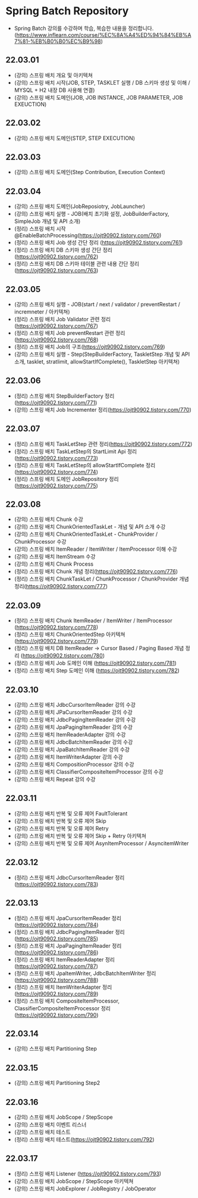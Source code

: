 # Spring Batch Repository
+ Spring Batch 강의를 수강하며 학습, 복습한 내용을 정리합니다.(https://www.inflearn.com/course/%EC%8A%A4%ED%94%84%EB%A7%81-%EB%B0%B0%EC%B9%98)


## 22.03.01
+ (강의) 스프링 배치 개요 및 아키텍쳐
+ (강의) 스프링 배치 시작(JOB, STEP, TASKLET 실행 / DB 스키마 생성 및 이해 / MYSQL + H2 내장 DB 사용해 연결)
+ (강의) 스프링 배치 도메인(JOB, JOB INSTANCE, JOB PARAMETER, JOB EXEUCTION)

## 22.03.02
+ (강의) 스프링 배치 도메인(STEP, STEP EXECUTION) 

## 22.03.03
+ (강의) 스프링 배치 도메인(Step Contribution, Execution Context) 


## 22.03.04
+ (강의) 스프링 배치 도메인(JobReposiotry, JobLauncher) 
+ (강의) 스프링 배치 실행 - JOB(배치 초기화 설정, JobBuilderFactory, SimpleJob 개념 및 API 소개) 
+ (정리) 스프링 배치 시작 @EnableBatchProcessing(https://ojt90902.tistory.com/760)
+ (정리) 스프링 배치 Job 생성 간단 정리 (https://ojt90902.tistory.com/761)
+ (정리) 스프링 배치 DB 스키마 생성 간단 정리 (https://ojt90902.tistory.com/762)
+ (정리) 스프링 배치 DB 스키마 테이블 관련 내용 간단 정리 (https://ojt90902.tistory.com/763)

## 22.03.05
+ (강의) 스프링 배치 실행 - JOB(start / next / validator / preventRestart / incremneter / 아키텍쳐) 
+ (정리) 스프링 배치 Job Validator 관련 정리(https://ojt90902.tistory.com/767)
+ (정리) 스프링 배치 Job preventRestart 관련 정리(https://ojt90902.tistory.com/768)
+ (정리) 스프링 배치 Job의 구조(https://ojt90902.tistory.com/769)
+ (강의) 스프링 배치 실행 - Step(StepBuilderFactory, TaskletStep 개념 및 API 소개, tasklet, stratlimit, allowStartIfComplete(), TaskletStep 아키텍쳐)


## 22.03.06
+ (정리) 스프링 배치 StepBuilderFactory 정리(https://ojt90902.tistory.com/771)
+ (강의) 스프링 배치 Job Incrementer 정리(https://ojt90902.tistory.com/770)

## 22.03.07
+ (정리) 스프링 배치 TaskLetStep 관련 정리(https://ojt90902.tistory.com/772)
+ (정리) 스프링 배치 TaskLetStep의 StartLimit Api 정리(https://ojt90902.tistory.com/773)
+ (정리) 스프링 배치 TaskLetStep의 allowStartIfComplete 정리(https://ojt90902.tistory.com/774)
+ (정리) 스프링 배치 도메인 JobRepository 정리(https://ojt90902.tistory.com/775)

## 22.03.08
+ (강의) 스프링 배치 Chunk 수강 
+ (강의) 스프링 배치 ChunkOrientedTaskLet - 개념 및 API 소개 수강 
+ (강의) 스프링 배치 ChunkOrientedTaskLet - ChunkProvider / ChunkProcessor 수강
+ (강의) 스프링 배치 ItemReader / ItemWriter / ItemProcessor 이해 수강
+ (강의) 스프링 배치 ItemStream 수강
+ (강의) 스프링 배치 Chunk Process 
+ (정리) 스프링 배치 Chunk 개념 정리(https://ojt90902.tistory.com/776)
+ (정리) 스프링 배치 ChunkTaskLet / ChunkProcessor / ChunkProvider 개념 정리(https://ojt90902.tistory.com/777)


## 22.03.09
+ (정리) 스프링 배치 Chunk ItemReader / ItemWriter / ItemProcessor (https://ojt90902.tistory.com/778)
+ (정리) 스프링 배치 ChunkOrientedStep 아키텍쳐  (https://ojt90902.tistory.com/779)
+ (정리) 스프링 배치 DB ItemReader → Cursor Based / Paging Based 개념 정리 (https://ojt90902.tistory.com/780)
+ (정리) 스프링 배치 Job 도메인 이해 (https://ojt90902.tistory.com/781)
+ (정리) 스프링 배치 Step 도메인 이해 (https://ojt90902.tistory.com/782)


## 22.03.10
+ (강의) 스프링 배치 JdbcCursorItemReader 강의 수강
+ (강의) 스프링 배치 JPaCursorItemReader 강의 수강
+ (강의) 스프링 배치 JdbcPagingItemReader 강의 수강
+ (강의) 스프링 배치 JpaPagingItemReader 강의 수강
+ (강의) 스프링 배치 ItemReaderAdapter 강의 수강
+ (강의) 스프링 배치 JdbcBatchItemReader 강의 수강
+ (강의) 스프링 배치 JpaBatchItemReader 강의 수강
+ (강의) 스프링 배치 ItemWriterAdapter 강의 수강
+ (강의) 스프링 배치 CompositionProcessor 강의 수강
+ (강의) 스프링 배치 ClassifierCompositeItemProcessor 강의 수강
+ (강의) 스프링 배치 Repeat 강의 수강

## 22.03.11
+ (강의) 스프링 배치 반복 및 오류 제어 FaultTolerant
+ (강의) 스프링 배치 반복 및 오류 제어 Skip
+ (강의) 스프링 배치 반복 및 오류 제어 Retry
+ (강의) 스프링 배치 반복 및 오류 제어 Skip + Retry 아키텍쳐
+ (강의) 스프링 배치 반복 및 오류 제어 AsynItemProcessor / AsyncitemWriter

## 22.03.12
+ (정리) 스프링 배치 JdbcCursorItemReader 정리 (https://ojt90902.tistory.com/783)

## 22.03.13
+ (정리) 스프링 배치 JpaCursorItemReader 정리 (https://ojt90902.tistory.com/784)
+ (정리) 스프링 배치 JdbcPagingItemReader 정리 (https://ojt90902.tistory.com/785)
+ (정리) 스프링 배치 JpaPagingItemReader 정리 (https://ojt90902.tistory.com/786)
+ (정리) 스프링 배치 ItemReaderAdapter 정리 (https://ojt90902.tistory.com/787)
+ (정리) 스프링 배치 JpaItemWriter, JdbcBatchItemWriter 정리 (https://ojt90902.tistory.com/788)
+ (정리) 스프링 배치 ItemWriterAdapter 정리 (https://ojt90902.tistory.com/789)
+ (정리) 스프링 배치 CompositeItemProcessor, ClassifierCompositeItemProcessor 정리 (https://ojt90902.tistory.com/790)

## 22.03.14
+ (강의) 스프링 배치 Partitioning Step 

## 22.03.15
+ (강의) 스프링 배치 Partitioning Step2


## 22.03.16
+ (강의) 스프링 배치 JobScope / StepScope
+ (강의) 스프링 배치 이벤트 리스너
+ (강의) 스프링 배치 테스트
+ (정리) 스프링 배치 테스트(https://ojt90902.tistory.com/792)


## 22.03.17
+ (정리) 스프링 배치 Listener (https://ojt90902.tistory.com/793)
+ (강의) 스프링 배치 JobScope / StepScope 아키텍쳐
+ (강의) 스프링 배치 JobExplorer / JobRegistry / JobOperator
